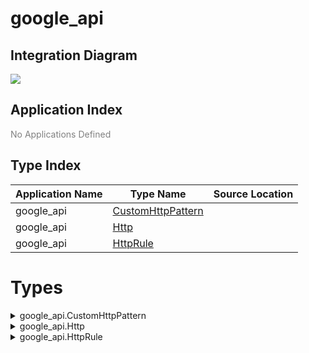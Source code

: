 


# google_api
## Integration Diagram
![](https://plantuml.com/plantuml/svg/~1UDgCZZ5Bn40GHllv5PzLgYj44SlB9QlON40Ybh8aGx9aToVCJb0H_xl8YNLUEUynVDLkgAgmYx-qVkcxHtTsptNlMZHTwt0ueErmxdguzgc_-aztVzszbOx5lDgM8bcmo9X4fiXlVWqqXv5HZ9N5FbUcClZ8IFu3rtStzxUOEKopKLb2NhtwX47IAfcpuOk0an-MIMNBOoDH50zHrCVNEHZ_Mj6HzM9EqGyB0RMgl5zEZOPK9DCt7JcFMue_0G00__zNu5rZ)




## Application Index



<span style="color:grey">No Applications Defined</span>

## Type Index

| Application Name | Type Name | Source Location |
|----|----|----|
| google_api | [CustomHttpPattern](#google_api.CustomHttpPattern) | []()|
| google_api | [Http](#google_api.Http) | []()|
| google_api | [HttpRule](#google_api.HttpRule) | []()|




# Types



<a name=google_api.CustomHttpPattern></a><details>
<summary>google_api.CustomHttpPattern</summary>
### google_api.CustomHttpPattern

- A custom pattern is used for defining custom HTTP verb.

![](https://plantuml.com/plantuml/svg/~1UDgCa37BmZ0OXFVyYlkwz9DQS9PIMfgWBer8d2MqnGRRj2Hl9_6_Yo0wkEJP3XwEumfFsj4o3YmEXiKnWdYhvLd9dQZ5gLI2ev9S84t19Mgf8FX1_NtKuDRWhQmPjFU8giNJDEw9vgCcwfoDe3qk6sGP_lbwSarlsXL-DEGvxYp1pTWMMtXonbvPWbbJ_yqFLdIsVTtu3000___-IKeY)
[Full Diagram](https://plantuml.com/plantuml/svg/~1UDgCa45hX30KXE_v5LCljbXBpqL4CQ7jnPIIFKjGqR2QIF8yBVlVbuLbzx2NVBS7tnk6gG9fJ_kwi3GQbgQ8ugRM1oM_HIl-QoKu6ia5yXnSefKAWl-gbxiQdHhTbVMB3W59imTowm_HzgU9HcyJw83k4qM1L_xkV3-RuGsJSzCoTdep7qyVA4kSM8QZiGE-4CWREx4CcwRvSPzPDThXkkWb003__s-TJcO0)

#### Fields

| Field name | Type | Description |
|----|----|----|
| kind | string | The name of this custom HTTP verb.
|
| path | string | The path matched by this custom verb.
|

</details>
<a name=google_api.Http></a><details>
<summary>google_api.Http</summary>
### google_api.Http

- Defines the HTTP configuration for an API service. It contains a list of
 [HttpRule][google.api.HttpRule], each specifying the mapping of an RPC method
 to one or more HTTP REST API methods.

![](https://plantuml.com/plantuml/svg/~1UDgCaCrA0p4KHlTvYizkHbCBhiimj9YWRXgeSHrYSiM1c8pv4KLyTnaGrpdRUpXSlaEfDjVs5jZG3Hi6TF6d7f-qkfCdUJvgAN2hXCHk1w5mKXfIFEYBVxMxslqhSy6MWirzhSi6ji3SO1nnAQvJTg-ply9wmJJXcstnqaBuCfvSycGo5SeVv0rzBZQMEKNiyPnIO5la5gXW3yuVwRrHT8Hn3PrRe8bpziCE5Fswwsy0003__y5_Jri0)
[Full Diagram](https://plantuml.com/plantuml/svg/~1UDgCaqrFiq0KXVVyYlkowIi8ALqsJTEc47LJJCNrPCfSwSJf3Cw7iJ7-TmFOJsF3xExDS-uvEOIPiLHRjnNUeFVp1WFezNxG-NEHtsNBR3KliXGMUPf1546Qmp8l84iVYdy7jFVLtbczKb1Zm2-TiMhh0pL0XZ2PmF_qLkbomzaDL4fL0WcjURneiNjhwqTgBMe9qobyUY6ySibW3CPgBYilX9hQpN7-sjiqoiua-TkaWVPtNvmGEyAmL0o9HeFw7Hd1ZvfAmvM4CQoL4bu8sWaqC8OWUC8tXx94c3I7LaxWD0YE4Lgmop2wdg6HxdDGnhZbIb91rbmoBgjhPY6i5TkTzj7rsqf-TTWA60gqU2gfq5uqMcxE5igS0-vir6Xg9GsIooW61PPMwTFFGn88eWZyOHm7Ff2HHqRT8edZ17mWmyFcWCnGikRF-0u00F__fpVSOG00)

#### Fields

| Field name | Type | Description |
|----|----|----|
| fully_decode_reserved_expansion | bool | When set to true, URL path parmeters will be fully URI-decoded except in
 cases of single segment matches in reserved expansion, where "%2F" will be
 left encoded.
 The default behavior is to not decode RFC 6570 reserved characters in multi
 segment matches.
|
| rules | sequence of HttpRule | |

</details>
<a name=google_api.HttpRule></a><details>
<summary>google_api.HttpRule</summary>
### google_api.HttpRule

- `HttpRule` defines the mapping of an RPC method to one or more HTTP
 REST API methods. The mapping specifies how different portions of the RPC
 request message are mapped to URL path, URL query parameters, and
 HTTP request body. The mapping is typically specified as an
 `google.api.http` annotation on the RPC method,
 see "google/api/annotations.proto" for details.
 The mapping consists of a field specifying the path template and
 method kind.  The path template can refer to fields in the request
 message, as in the example below which describes a REST GET
 operation on a resource collection of messages:
     service Messaging {
       rpc GetMessage(GetMessageRequest) returns (Message) {
         option (google.api.http).get = "/v1/messages/{message_id}/{sub.subfield
}";
       }
     }
     message GetMessageRequest {
       message SubMessage {
         string subfield = 1;
       }
       string message_id = 1; 
 mapped to the URL
       SubMessage sub = 2;    
 `sub.subfield` is url-mapped
     }
     message Message {
       string text = 1; 
 content of the resource
     }
 The same http annotation can alternatively be expressed inside the
 `GRPC API Configuration` YAML file.
     http:
       rules:
         - selector: <proto_package_name>.Messaging.GetMessage
           get: /v1/messages/{message_id}/{sub.subfield}
 This definition enables an automatic, bidrectional mapping of HTTP
 JSON to RPC. Example:
 HTTP | RPC
 -----|-----
 `GET /v1/messages/123456/foo`  | `GetMessage(message_id: "123456" sub: SubMessa
ge(subfield: "foo"))`
 In general, not only fields but also field paths can be referenced
 from a path pattern. Fields mapped to the path pattern cannot be
 repeated and must have a primitive (non-message) type.
 Any fields in the request message which are not bound by the path
 pattern automatically become (optional) HTTP query
 parameters. Assume the following definition of the request message:
     service Messaging {
       rpc GetMessage(GetMessageRequest) returns (Message) {
         option (google.api.http).get = "/v1/messages/{message_id}";
       }
     }
     message GetMessageRequest {
       message SubMessage {
         string subfield = 1;
       }
       string message_id = 1; 
 mapped to the URL
       int64 revision = 2;    
 becomes a parameter
       SubMessage sub = 3;    
 `sub.subfield` becomes a parameter
     }
 This enables a HTTP JSON to RPC mapping as below:
 HTTP | RPC
 -----|-----
 `GET /v1/messages/123456?revision=2&sub.subfield=foo` | `GetMessage(message_id:
 "123456" revision: 2 sub: SubMessage(subfield: "foo"))`
 Note that fields which are mapped to HTTP parameters must have a
 primitive type or a repeated primitive type. Message types are not
 allowed. In the case of a repeated type, the parameter can be
 repeated in the URL, as in `...?param=A&param=B`.
 For HTTP method kinds which allow a request body, the `body` field
 specifies the mapping. Consider a REST update method on the
 message resource collection:
     service Messaging {
       rpc UpdateMessage(UpdateMessageRequest) returns (Message) {
         option (google.api.http) = {
           put: "/v1/messages/{message_id}"
           body: "message"
         };
       }
     }
     message UpdateMessageRequest {
       string message_id = 1; 
 mapped to the URL
       Message message = 2;   
 mapped to the body
     }
 The following HTTP JSON to RPC mapping is enabled, where the
 representation of the JSON in the request body is determined by
 protos JSON encoding:
 HTTP | RPC
 -----|-----
 `PUT /v1/messages/123456 { "text": "Hi!" }` | `UpdateMessage(message_id: "12345
6" message { text: "Hi!" })`
 The special name `*` can be used in the body mapping to define that
 every field not bound by the path template should be mapped to the
 request body.  This enables the following alternative definition of
 the update method:
     service Messaging {
       rpc UpdateMessage(Message) returns (Message) {
         option (google.api.http) = {
           put: "/v1/messages/{message_id}"
           body: "*"
         };
       }
     }
     message Message {
       string message_id = 1;
       string text = 2;
     }
 The following HTTP JSON to RPC mapping is enabled:
 HTTP | RPC
 -----|-----
 `PUT /v1/messages/123456 { "text": "Hi!" }` | `UpdateMessage(message_id: "12345
6" text: "Hi!")`
 Note that when using `*` in the body mapping, it is not possible to
 have HTTP parameters, as all fields not bound by the path end in
 the body. This makes this option more rarely used in practice of
 defining REST APIs. The common usage of `*` is in custom methods
 which don't use the URL at all for transferring data.
 It is possible to define multiple HTTP methods for one RPC by using
 the `additional_bindings` option. Example:
     service Messaging {
       rpc GetMessage(GetMessageRequest) returns (Message) {
         option (google.api.http) = {
           get: "/v1/messages/{message_id}"
           additional_bindings {
             get: "/v1/users/{user_id}/messages/{message_id}"
           }
         };
       }
     }
     message GetMessageRequest {
       string message_id = 1;
       string user_id = 2;
     }
 This enables the following two alternative HTTP JSON to RPC
 mappings:
 HTTP | RPC
 -----|-----
 `GET /v1/messages/123456` | `GetMessage(message_id: "123456")`
 `GET /v1/users/me/messages/123456` | `GetMessage(user_id: "me" message_id: "123
456")`
 # Rules for HTTP mapping
 The rules for mapping HTTP path, query parameters, and body fields
 to the request message are as follows:
 1. The `body` field specifies either `*` or a field path, or is
    omitted. If omitted, it indicates there is no HTTP request body.
 2. Leaf fields (recursive expansion of nested messages in the
    request) can be classified into three types:
     (a) Matched in the URL template.
     (b) Covered by body (if body is `*`, everything except (a) fields;
         else everything under the body field)
     (c) All other fields.
 3. URL query parameters found in the HTTP request are mapped to (c) fields.
 4. Any body sent with an HTTP request can contain only (b) fields.
 The syntax of the path template is as follows:
     Template = "/" Segments [ Verb ] ;
     Segments = Segment { "/" Segment } ;
     Segment  = "*" | "**" | LITERAL | Variable ;
     Variable = "{" FieldPath [ "=" Segments ] "}" ;
     FieldPath = IDENT { "." IDENT } ;
     Verb     = ":" LITERAL ;
 The syntax `*` matches a single path segment. The syntax `**` matches zero
 or more path segments, which must be the last part of the path except the
 `Verb`. The syntax `LITERAL` matches literal text in the path.
 The syntax `Variable` matches part of the URL path as specified by its
 template. A variable template must not contain other variables. If a variable
 matches a single path segment, its template may be omitted, e.g. `{var}`
 is equivalent to `{var=*}`.
 If a variable contains exactly one path segment, such as `"{var}"` or
 `"{var=*}"`, when such a variable is expanded into a URL path, all characters
 except `[-_.~0-9a-zA-Z]` are percent-encoded. Such variables show up in the
 Discovery Document as `{var}`.
 If a variable contains one or more path segments, such as `"{var=foo/*}"`
 or `"{var=**}"`, when such a variable is expanded into a URL path, all
 characters except `[-_.~/0-9a-zA-Z]` are percent-encoded. Such variables
 show up in the Discovery Document as `{+var}`.
 NOTE: While the single segment variable matches the semantics of
 [RFC 6570](https:
tools.ietf.org/html/rfc6570) Section 3.2.2
 Simple String Expansion, the multi segment variable **does not** match
 RFC 6570 Reserved Expansion. The reason is that the Reserved Expansion
 does not expand special characters like `?` and `#`, which would lead
 to invalid URLs.
 NOTE: the field paths in variables and in the `body` must not refer to
 repeated fields or map fields.

![](https://plantuml.com/plantuml/svg/~1UDgCai5FmZ0Knk_zApvtGOiZU2M4GDYYNfZ1ULvA-m9DIeljsy4O_tV38ieyxPtwllv-pNVeCh6At1wT60qUCHfXqFoWgxUwUYmtvNPLbmNMLL4Ypr5Ks5GrokAvllb51xywkAlGJgM4x8dvj6qTPL09pHJpEMwB-n3rmPexN6wnME1JZA6CiMo3LwxPMM-itoVC8EKhlRVaDM5-CHPIYZ5smNnWXiJH-hqOGxU9mx5JrjtnZByePeg-4mmvOhfMziJNwqcnFlI2aFf0sriZfLFmYPh_LH8vqXpYN_ObcYbadYERJYOoG_CWbkJD-HDy1m00__yKeOLu)
[Full Diagram](https://plantuml.com/plantuml/svg/~1UDgCaa5F-a0GnU_z5E_V2t-BRUYL40AXZNgX1kjvitGdPUEoMxlJWp5-TmC80chIkStalVdDs-pCisovsvfWqBk2mG2zwaiwVowBktoPh-Pbdc5HP3dY65c1PL4YpnxAVoTfxwszRmqg8xr7M7MUtJQ4z10ZJ2RudzswjjfeTOFQkTgGa8rE5dlPFNFpA9cfjPXEyHuCyQAjmXYUMsthO8X6ykQx_pXYf5AQjRFIYBMsIjlQ7vZftymTRTKPEg9-sO4nekY9NZko5M5oT4oZA1XYxTJR-Mc7g7lBZpXxWo93JEUMclWgNBMv63X_AUWksfPyuwmdSNsA9qCLk_RyfKIAA8uHfacI8eGOdIQZ98b2Y3IOaLMxF_aP003__o1xisa0)

#### Fields

| Field name | Type | Description |
|----|----|----|
| additional_bindings | sequence of HttpRule | |
| body | string | The name of the request field whose value is mapped to the HTTP body, or
 `*` for mapping all fields not captured by the path pattern to the HTTP
 body. NOTE: the referred field must not be a repeated field and must be
 present at the top-level of request message type.
|
| custom | CustomHttpPattern | The custom pattern is used for specifying an HTTP method that is not
 included in the `pattern` field, such as HEAD, or "*" to leave the
 HTTP method unspecified for this rule. The wild-card rule is useful
 for services that provide content to Web (HTML) clients.
|
| delete | string | Used for deleting a resource.
|
| get | string | Used for listing and getting information about resources.
|
| patch | string | Used for updating a resource.
|
| post | string | Used for creating a resource.
|
| put | string | Used for updating a resource.
|
| response_body | string | Optional. The name of the response field whose value is mapped to the HTTP
 body of response. Other response fields are ignored. When
 not set, the response message will be used as HTTP body of response.
|
| selector | string | Selects methods to which this rule applies.
 Refer to [selector][google.api.DocumentationRule.selector] for syntax details.
|

</details>

<div class="footer">
